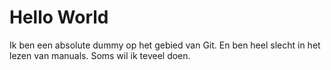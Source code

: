 # Hello World

Ik ben een absolute dummy op het gebied van Git.
En ben heel slecht in het lezen van manuals.
Soms wil ik teveel doen.